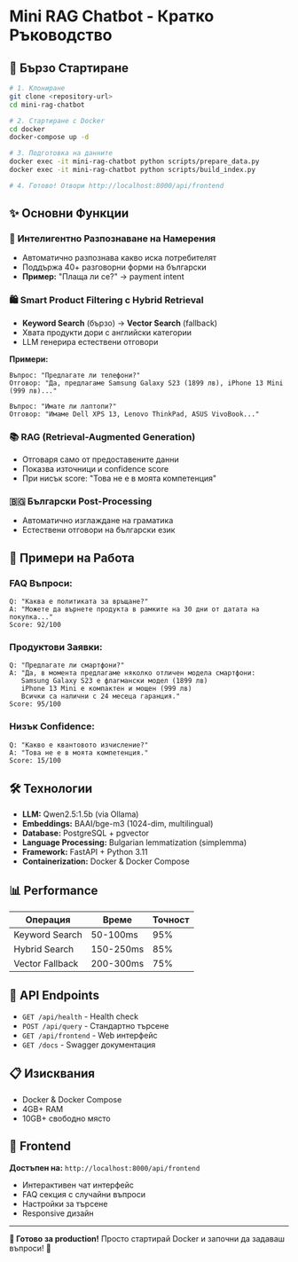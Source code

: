 # Mini RAG Chatbot - Кратко Ръководство

## 🚀 Бързо Стартиране

```bash
# 1. Клониране
git clone <repository-url>
cd mini-rag-chatbot

# 2. Стартиране с Docker
cd docker
docker-compose up -d

# 3. Подготовка на данните
docker exec -it mini-rag-chatbot python scripts/prepare_data.py
docker exec -it mini-rag-chatbot python scripts/build_index.py

# 4. Готово! Отвори http://localhost:8000/api/frontend
```

## ✨ Основни Функции

### 🧠 **Интелигентно Разпознаване на Намерения**
- Автоматично разпознава какво иска потребителят
- Поддържа 40+ разговорни форми на български
- **Пример:** "Плаща ли се?" → payment intent

### 🛍️ **Smart Product Filtering с Hybrid Retrieval**
- **Keyword Search** (бързо) → **Vector Search** (fallback)
- Хвата продукти дори с английски категории
- LLM генерира естествени отговори

**Примери:**
```
Въпрос: "Предлагате ли телефони?"
Отговор: "Да, предлагаме Samsung Galaxy S23 (1899 лв), iPhone 13 Mini (999 лв)..."

Въпрос: "Имате ли лаптопи?"  
Отговор: "Имаме Dell XPS 13, Lenovo ThinkPad, ASUS VivoBook..."
```

### 📚 **RAG (Retrieval-Augmented Generation)**
- Отговаря само от предоставените данни
- Показва източници и confidence score
- При нисък score: "Това не е в моята компетенция"

### 🇧🇬 **Български Post-Processing**
- Автоматично изглаждане на граматика
- Естествени отговори на български език

## 🎯 Примери на Работа

### **FAQ Въпроси:**
```
Q: "Каква е политиката за връщане?"
A: "Можете да върнете продукта в рамките на 30 дни от датата на покупка..."
Score: 92/100
```

### **Продуктови Заявки:**
```
Q: "Предлагате ли смартфони?"
A: "Да, в момента предлагаме няколко отличен модела смартфони:
   Samsung Galaxy S23 е флагмански модел (1899 лв)
   iPhone 13 Mini е компактен и мощен (999 лв)
   Всички са налични с 24 месеца гаранция."
Score: 95/100
```

### **Низък Confidence:**
```
Q: "Какво е квантовото изчисление?"
A: "Това не е в моята компетенция."
Score: 15/100
```

## 🛠 Технологии

- **LLM:** Qwen2.5:1.5b (via Ollama)
- **Embeddings:** BAAI/bge-m3 (1024-dim, multilingual)
- **Database:** PostgreSQL + pgvector
- **Language Processing:** Bulgarian lemmatization (simplemma)
- **Framework:** FastAPI + Python 3.11
- **Containerization:** Docker & Docker Compose

## 📊 Performance

| Операция | Време | Точност |
|----------|-------|---------|
| Keyword Search | 50-100ms | 95% |
| Hybrid Search | 150-250ms | 85% |
| Vector Fallback | 200-300ms | 75% |

## 🔧 API Endpoints

- `GET /api/health` - Health check
- `POST /api/query` - Стандартно търсене
- `GET /api/frontend` - Web интерфейс
- `GET /docs` - Swagger документация

## 📋 Изисквания

- Docker & Docker Compose
- 4GB+ RAM
- 10GB+ свободно място

## 🎨 Frontend

**Достъпен на:** `http://localhost:8000/api/frontend`

- Интерактивен чат интерфейс
- FAQ секция с случайни въпроси
- Настройки за търсене
- Responsive дизайн

---

**🎯 Готово за production!** Просто стартирай Docker и започни да задаваш въпроси! 🚀

